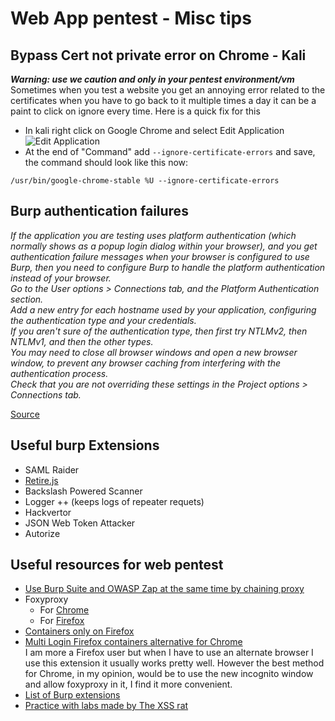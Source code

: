# Web App pentest - Misc tips

## Bypass Cert not private error on Chrome - Kali

***Warning: use we caution and only in your pentest environment/vm***  
Sometimes when you test a website you get an annoying error related to the certificates when you have to go back to it multiple times a day it can be a paint to click on ignore every time. 
Here is a quick fix for this
- In kali right click on Google Chrome and select Edit Application   
![Edit Application](https://csbygb.github.io/img/chrome-edit-app.png)
- At the end of "Command" add `--ignore-certificate-errors` and save, the command should look like this now:
```
/usr/bin/google-chrome-stable %U --ignore-certificate-errors
```

## Burp authentication failures

*If the application you are testing uses platform authentication (which normally shows as a popup login dialog within your browser), and you get authentication failure messages when your browser is configured to use Burp, then you need to configure Burp to handle the platform authentication instead of your browser.   
Go to the User options > Connections tab, and the Platform Authentication section.  
Add a new entry for each hostname used by your application, configuring the authentication type and your credentials.  
If you aren't sure of the authentication type, then first try NTLMv2, then NTLMv1, and then the other types.  
You may need to close all browser windows and open a new browser window, to prevent any browser caching from interfering with the authentication process.  
Check that you are not overriding these settings in the Project options > Connections tab.*

[Source](https://portswigger.net/burp/documentation/desktop/troubleshooting) 

## Useful burp Extensions

- SAML Raider
- [Retire.js](https://github.com/retirejs/retire.js/)
- Backslash Powered Scanner
- Logger ++ (keeps logs of repeater requets)
- Hackvertor
- JSON Web Token Attacker 
- Autorize

## Useful resources for web pentest

- [Use Burp Suite and OWASP Zap at the same time by chaining proxy](https://cybersecuritylife.wordpress.com/2015/10/27/using-burp-suite-and-owasp-zap-at-the-same-time-chaining-proxys/)
- Foxyproxy 
    - For [Chrome](https://chrome.google.com/webstore/detail/foxyproxy-standard/gcknhkkoolaabfmlnjonogaaifnjlfnp?hl=en) 
    - For [Firefox](https://addons.mozilla.org/en-CA/firefox/addon/foxyproxy-standard/)
- [Containers only on Firefox](https://addons.mozilla.org/en-CA/firefox/addon/multi-account-containers/)
- [Multi Login Firefox containers alternative for Chrome](https://chrome.google.com/webstore/detail/multilogin/ijfgglilaeakmoilplpcjcgjaoleopfi?hl=en)  
  I am more a Firefox user but when I have to use an alternate browser I use this extension it usually works pretty well.
  However the best method for Chrome, in my opinion, would be to use the new incognito window and allow foxyproxy in it, I find it more convenient.
- [List of Burp extensions](https://github.com/snoopysecurity/awesome-burp-extensions)
- [Practice with labs made by The XSS rat](https://hackxpert.com/labs/)
